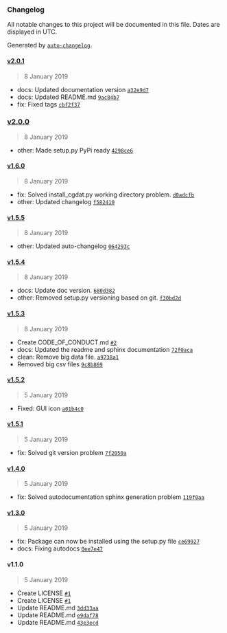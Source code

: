 ### Changelog

All notable changes to this project will be documented in this file. Dates are displayed in UTC.

Generated by [`auto-changelog`](https://github.com/CookPete/auto-changelog).

#### [v2.0.1](https://github.com/rickstaa/CDAT/compare/v2.0.0...v2.0.1)

> 8 January 2019

- docs: Updated documentation version [`a32e9d7`](https://github.com/rickstaa/CDAT/commit/a32e9d7cb669c1509a750da613606f8690790112)
- docs: Updated README.md [`9ac84b7`](https://github.com/rickstaa/CDAT/commit/9ac84b7ad734159df01af69d26015837ea2dc0ec)
- fix: Fixed tags [`cbf2f37`](https://github.com/rickstaa/CDAT/commit/cbf2f37cd72abca4db61ee9876fe9241fd4afd05)

### [v2.0.0](https://github.com/rickstaa/CDAT/compare/v1.6.0...v2.0.0)

> 8 January 2019

- other: Made setup.py PyPi ready [`4298ce6`](https://github.com/rickstaa/CDAT/commit/4298ce686e81425add89186e375d40568f9b14fd)

#### [v1.6.0](https://github.com/rickstaa/CDAT/compare/v1.5.5...v1.6.0)

> 8 January 2019

- fix: Solved install_cgdat.py working directory problem. [`d0adcfb`](https://github.com/rickstaa/CDAT/commit/d0adcfbc873ed79f6e7c6628f69a77dc78d02085)
- other: Updated changelog [`f582410`](https://github.com/rickstaa/CDAT/commit/f58241035efc79829e37ac82ef4e5c01da3e271c)

#### [v1.5.5](https://github.com/rickstaa/CDAT/compare/v1.5.4...v1.5.5)

> 8 January 2019

- other: Updated auto-changelog [`064293c`](https://github.com/rickstaa/CDAT/commit/064293c9baebdb3476821447600b9df5d7c953f4)

#### [v1.5.4](https://github.com/rickstaa/CDAT/compare/v1.5.3...v1.5.4)

> 8 January 2019

- docs: Update doc version. [`680d382`](https://github.com/rickstaa/CDAT/commit/680d38284ac0d2e2719e47bb90f2e023ce68a2dd)
- other: Removed setup.py versioning based on git. [`f30bd2d`](https://github.com/rickstaa/CDAT/commit/f30bd2da8e7376dd9f927d5031d5baa05da5d9b8)

#### [v1.5.3](https://github.com/rickstaa/CDAT/compare/v1.5.2...v1.5.3)

> 8 January 2019

- Create CODE_OF_CONDUCT.md [`#2`](https://github.com/rickstaa/CDAT/pull/2)
- docs: Updated the readme and sphinx documentation [`72f0aca`](https://github.com/rickstaa/CDAT/commit/72f0aca15ab742c8f7cbd6d051ec08b0eb4a80e0)
- clean: Remove big data file. [`a9738a1`](https://github.com/rickstaa/CDAT/commit/a9738a11ec6ea8d687d7cc950f6cc22785eaf6e0)
- Removed big csv files [`9c8b869`](https://github.com/rickstaa/CDAT/commit/9c8b8694be94fa89a43f3e5cbd41a000d2175f45)

#### [v1.5.2](https://github.com/rickstaa/CDAT/compare/v1.5.1...v1.5.2)

> 5 January 2019

- Fixed: GUI icon [`a01b4c0`](https://github.com/rickstaa/CDAT/commit/a01b4c049838ff0c253fcfeba884e71c0129ddb8)

#### [v1.5.1](https://github.com/rickstaa/CDAT/compare/v1.4.0...v1.5.1)

> 5 January 2019

- fix: Solved git version problem [`7f2050a`](https://github.com/rickstaa/CDAT/commit/7f2050a5bd3e5bcd5708576e7b4ed62bf4bf2d45)

#### [v1.4.0](https://github.com/rickstaa/CDAT/compare/v1.3.0...v1.4.0)

> 5 January 2019

- fix: Solved autodocumentation sphinx generation problem [`119f0aa`](https://github.com/rickstaa/CDAT/commit/119f0aaf76ee918f382d713af20b1d5eff76f91f)

#### [v1.3.0](https://github.com/rickstaa/CDAT/compare/v1.1.0...v1.3.0)

> 5 January 2019

- fix: Package can now be installed using the setup.py file [`ce69927`](https://github.com/rickstaa/CDAT/commit/ce699279dbfb490cb435203b7150fd2680ce08f0)
- docs: Fixing autodocs [`0ee7e47`](https://github.com/rickstaa/CDAT/commit/0ee7e47ced867eea219b8929e9fefe184177b62c)

#### v1.1.0

> 5 January 2019

- Create LICENSE [`#1`](https://github.com/rickstaa/CDAT/pull/1)
- Create LICENSE [`#1`](https://github.com/rickstaa/CDAT/pull/1)
- Update README.md [`3dd33aa`](https://github.com/rickstaa/CDAT/commit/3dd33aac481d426ad1310246762551dd603204cb)
- Update README.md [`e9daf78`](https://github.com/rickstaa/CDAT/commit/e9daf78ef8f229bd663947ce4d2e3fba778c25b8)
- Update README.md [`43e3ecd`](https://github.com/rickstaa/CDAT/commit/43e3ecd6c13a053b976a05d6f701ab35b92b25a3)
